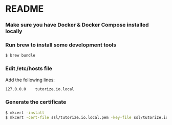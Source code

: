 # README

### Make sure you have Docker & Docker Compose installed locally

### Run brew to install some development tools

```bash
$ brew bundle
```

### Edit /etc/hosts file

Add the following lines:

```bash
127.0.0.0    tutorize.io.local
```

### Generate the certificate

```bash
$ mkcert -install
$ mkcert -cert-file ssl/tutorize.io.local.pem -key-file ssl/tutorize.io.local.key "tutorize.io.local" "*.tutorize.io.local"
```
